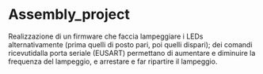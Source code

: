 # Assembly_project
Realizzazione di un firmware che faccia lampeggiare i LEDs alternativamente (prima quelli di posto pari, poi quelli dispari); dei comandi ricevutidalla porta seriale (EUSART) permettano di aumentare e diminuire la frequenza del lampeggio, e arrestare e far ripartire il lampeggio.
